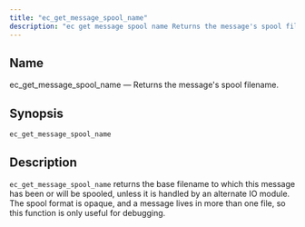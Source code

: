 ```yaml
---
title: "ec_get_message_spool_name"
description: "ec get message spool name Returns the message's spool filename ec get message spool name ec get message spool name returns the base filename to which this message has been or will be spooled unless it is handled by an alternate IO module The spool format is opaque and a..."
---
```


<a name="sieve.ref.ec_get_message_spool_name"></a> 
## Name

ec_get_message_spool_name — Returns the message's spool filename.

## Synopsis

`ec_get_message_spool_name`

<a name="idp29794528"></a> 
## Description

`ec_get_message_spool_name` returns the base filename to which this message has been or will be spooled, unless it is handled by an alternate IO module. The spool format is opaque, and a message lives in more than one file, so this function is only useful for debugging.